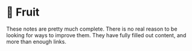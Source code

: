 # 🍍 Fruit
These notes are pretty much complete. There is no real reason to be looking for ways to improve them. They have fully filled out content, and more than enough links.
